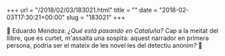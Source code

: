 +++
url = "/2018/02/03/183021.html"
title = ""
date = "2018-02-03T17:30:21+00:00"
slug = "183021"
+++

📖 Eduardo Mendoza: *¿Qué está pasando en Cataluña?* Cap a la meitat del llibre, que és curtet, m'assalta una sospita: aquest narrador en primera persona, podria ser el mateix de les novel·les del detectiu anònim? 🤔

